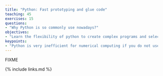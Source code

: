 ```yaml
---
title: "Python: Fast prototyping and glue code"
teaching: 45
exercises: 15
questions:
- "Why Python is so commonly use nowadays?"
objectives:
- "Learn the flexibility of python to create complex programs and selectively optimize them"
keypoints:
- "Python is very inefficient for numerical computing if you do not use numpy"
---
```

FIXME

{% include links.md %}
